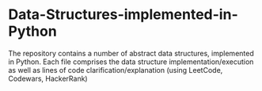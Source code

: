 # Data-Structures-implemented-in-Python
The repository contains a number of abstract data structures, implemented in Python.
Each file comprises the data structure implementation/execution as well as lines of code clarification/explanation (using LeetCode, Codewars, HackerRank)
